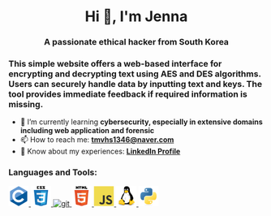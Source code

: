 <h1 align="center">Hi 👋, I'm Jenna</h1>
<h3 align="center">A passionate ethical hacker from South Korea</h3>


<h3>This simple website offers a web-based interface for encrypting and decrypting text using AES and DES algorithms. Users can securely handle data by inputting text and keys. The tool provides immediate feedback if required information is missing.</h3>
<ul>
    <li>🌱 I’m currently learning <strong>cybersecurity, especially in extensive domains including web application and forensic</strong></li>
    <li>📫 How to reach me: <strong><a href="mailto:tmvhs1346@naver.com">tmvhs1346@naver.com</a></strong></li>
    <li>📄 Know about my experiences: <strong><a href="https://www.linkedin.com/in/jenna-l-a4519910a" target="_blank" rel="noopener noreferrer">LinkedIn Profile</a></strong></li>
</ul>




<h3 align="left">Languages and Tools:</h3>
<p align="left"> <a href="https://www.cprogramming.com/" target="_blank" rel="noreferrer"> <img src="https://raw.githubusercontent.com/devicons/devicon/master/icons/c/c-original.svg" alt="c" width="40" height="40"/> </a> <a href="https://www.w3schools.com/css/" target="_blank" rel="noreferrer"> <img src="https://raw.githubusercontent.com/devicons/devicon/master/icons/css3/css3-original-wordmark.svg" alt="css3" width="40" height="40"/> </a> <a href="https://git-scm.com/" target="_blank" rel="noreferrer"> <img src="https://www.vectorlogo.zone/logos/git-scm/git-scm-icon.svg" alt="git" width="40" height="40"/> </a> <a href="https://www.w3.org/html/" target="_blank" rel="noreferrer"> <img src="https://raw.githubusercontent.com/devicons/devicon/master/icons/html5/html5-original-wordmark.svg" alt="html5" width="40" height="40"/> </a> <a href="https://developer.mozilla.org/en-US/docs/Web/JavaScript" target="_blank" rel="noreferrer"> <img src="https://raw.githubusercontent.com/devicons/devicon/master/icons/javascript/javascript-original.svg" alt="javascript" width="40" height="40"/> </a> <a href="https://www.linux.org/" target="_blank" rel="noreferrer"> <img src="https://raw.githubusercontent.com/devicons/devicon/master/icons/linux/linux-original.svg" alt="linux" width="40" height="40"/> </a> <a href="https://www.python.org" target="_blank" rel="noreferrer"> <img src="https://raw.githubusercontent.com/devicons/devicon/master/icons/python/python-original.svg" alt="python" width="40" height="40"/> </a> </p>
